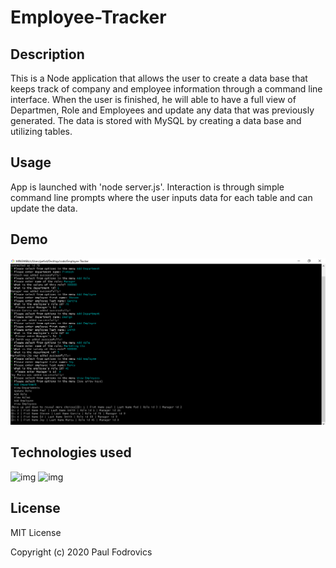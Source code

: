 # Employee-Tracker


## Description
This is a Node application that allows the user to create a data base that keeps track of company and employee information through a command line interface.
When the user is finished, he will able to have a full view of Departmen, Role and Employees and update any data that was previously generated.
The data is stored with MySQL by creating a data base and utilizing tables.  

## Usage 
App is launched with 'node server.js'.
Interaction is through simple command line prompts where the user inputs data for each table and can update the data.



## Demo
![img](/img/First.png)

## Technologies used
![img](https://img.shields.io/badge/JavaScript-used-green)
![img](https://img.shields.io/badge/MySQL-used-blue)

## License

MIT License

Copyright (c) 2020 Paul Fodrovics
